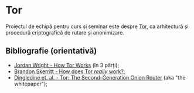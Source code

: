 # Tor

Proiectul de echipă pentru curs și seminar este despre [Tor](https://www.torproject.org/index.html.en), ca arhitectură și procedură criptografică de rutare și anonimizare.

## Bibliografie (orientativă)
- [Jordan Wright - How Tor Works](https://jordan-wright.com/blog/2015/02/28/how-tor-works-part-one/) (în 3 părți);
- [Brandon Skerritt - How does Tor *really* work?](https://hackernoon.com/how-does-tor-really-work-c3242844e11f);
- [Dingledine et. al. - Tor: The Second-Generation Onion Router](https://hackernoon.com/how-does-tor-really-work-c3242844e11f) (aka "the whitepaper");
